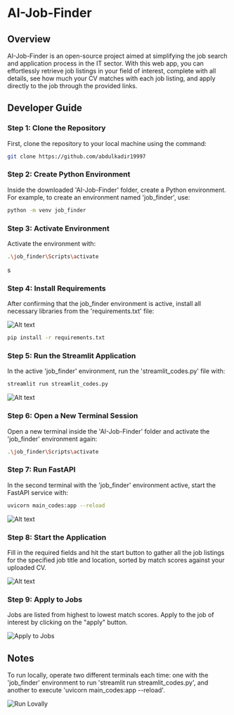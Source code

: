 # AI-Job-Finder

## Overview

AI-Job-Finder is an open-source project aimed at simplifying the job search and application process in the IT sector. With this web app, you can effortlessly retrieve job listings in your field of interest, complete with all details, see how much your CV matches with each job listing, and apply directly to the job through the provided links.


## Developer Guide

### Step 1: Clone the Repository

First, clone the repository to your local machine using the command:

```bash
git clone https://github.com/abdulkadir19997
```

### Step 2: Create Python Environment

Inside the downloaded 'AI-Job-Finder' folder, create a Python environment. For example, to create an environment named 'job_finder', use:

```bash
python -m venv job_finder
```

### Step 3: Activate Environment

Activate the environment with:

```bash
.\job_finder\Scripts\activate
```
s
### Step 4: Install Requirements

After confirming that the job_finder environment is active, install all necessary libraries from the 'requirements.txt' file:

![Alt text](https://drive.google.com/uc?export=view&id=1yks7ublHRFKaZR9fUWCOnu21WnEZAx2q "Görsel Başlığı")

```bash
pip install -r requirements.txt
```

### Step 5: Run the Streamlit Application

In the active 'job_finder' environment, run the 'streamlit_codes.py' file with:

```bash
streamlit run streamlit_codes.py
```

![Alt text](https://drive.google.com/uc?export=view&id=1yj9qse5YwvdaGt1FVVxr-nNQo0k9qY5j "Görsel Başlığı")

### Step 6: Open a New Terminal Session

Open a new terminal inside the 'AI-Job-Finder' folder and activate the 'job_finder' environment again:

```bash
.\job_finder\Scripts\activate
```

### Step 7: Run FastAPI

In the second terminal with the 'job_finder' environment active, start the FastAPI service with:

```bash
uvicorn main_codes:app --reload
```

![Alt text](https://drive.google.com/uc?export=view&id=1ymOAh-96LJjlP8YD7Uyb-sOB_XnzfYkd "Görsel Başlığı")

### Step 8: Start the Application

Fill in the required fields and hit the start button to gather all the job listings for the specified job title and location, sorted by match scores against your uploaded CV.

![Alt text](https://drive.google.com/file/d/15yfBQLgee5Lx2YunFYp5oWfnYBN1UwVz "Görsel Başlığı")

### Step 9: Apply to Jobs

Jobs are listed from highest to lowest match scores. Apply to the job of interest by clicking on the "apply" button.

![Apply to Jobs](https://drive.google.com/uc?export=view&id=1z0gmjIzLBtQ8o9USWYEHlQJrGdTNvg0o "Apply to Jobs")

## Notes
To run locally, operate two different terminals each time: one with the 'job_finder' environment to run 'streamlit run streamlit_codes.py', and another to execute 'uvicorn main_codes:app --reload'.

![Run Lovally](https://drive.google.com/uc?export=view&id=1z2B5jDgKVsx5mTMBBd2TROH-u6IaoXXi "Run Locally")

